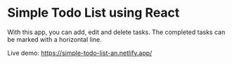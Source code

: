 # Simple Todo List using React
With this app, you can add, edit and delete tasks.
The completed tasks can be marked with a horizontal line.

Live demo: https://simple-todo-list-an.netlify.app/
